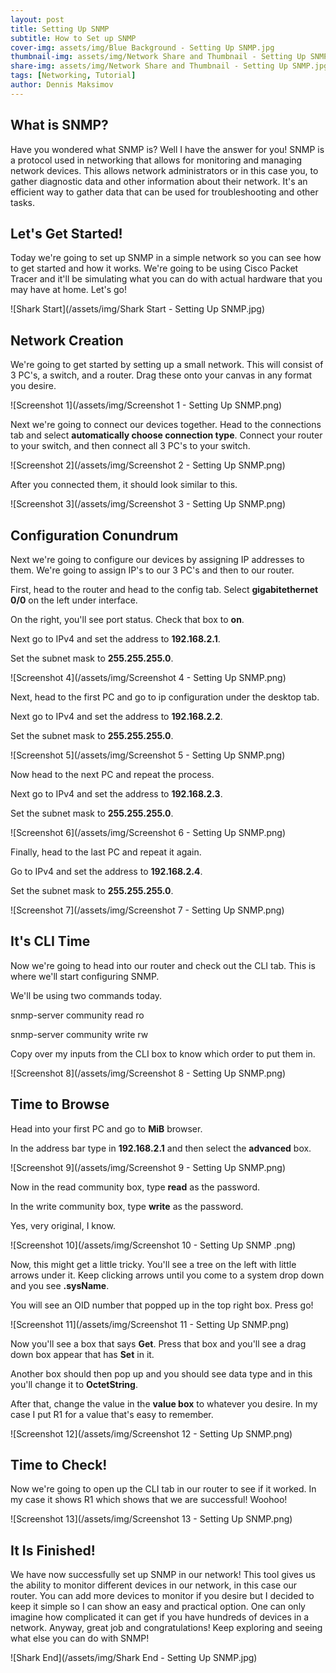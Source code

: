 ```yaml
---
layout: post
title: Setting Up SNMP
subtitle: How to Set up SNMP
cover-img: assets/img/Blue Background - Setting Up SNMP.jpg
thumbnail-img: assets/img/Network Share and Thumbnail - Setting Up SNMP.jpg
share-img: assets/img/Network Share and Thumbnail - Setting Up SNMP.jpg
tags: [Networking, Tutorial]
author: Dennis Maksimov
---
```


## What is SNMP?

Have you wondered what SNMP is? Well I have the answer for you! SNMP is a protocol used in networking that allows for monitoring and managing network devices. This allows network administrators or in this case you, to gather diagnostic data and other information about their network. It's an efficient way to gather data that can be used for troubleshooting and other tasks.

## Let's Get Started!

Today we're going to set up SNMP in a simple network so you can see how to get started and how it works. We're going to be using Cisco Packet Tracer and it'll be simulating what you can do with actual hardware that you may have at home. Let's go!

![Shark Start](/assets/img/Shark Start - Setting Up SNMP.jpg)

## Network Creation

We're going to get started by setting up a small network. This will consist of 3 PC's, a switch, and a router. Drag these onto your canvas in any format you desire.

![Screenshot 1](/assets/img/Screenshot 1 - Setting Up SNMP.png)

Next we're going to connect our devices together. Head to the connections tab and select **automatically choose connection type**. Connect your router to your switch, and then connect all 3 PC's to your switch.

![Screenshot 2](/assets/img/Screenshot 2 - Setting Up SNMP.png)

After you connected them, it should look similar to this.

![Screenshot 3](/assets/img/Screenshot 3 - Setting Up SNMP.png)

## Configuration Conundrum

Next we're going to configure our devices by assigning IP addresses to them. We're going to assign IP's to our 3 PC's and then to our router. 

First, head to the router and head to the config tab. Select **gigabitethernet 0/0** on the left under interface.

On the right, you'll see port status. Check that box to **on**.

Next go to IPv4 and set the address to **192.168.2.1**.

Set the subnet mask to **255.255.255.0**.

![Screenshot 4](/assets/img/Screenshot 4 - Setting Up SNMP.png)

Next, head to the first PC and go to ip configuration under the desktop tab.

Next go to IPv4 and set the address to **192.168.2.2**.

Set the subnet mask to **255.255.255.0**.

![Screenshot 5](/assets/img/Screenshot 5 - Setting Up SNMP.png)

Now head to the next PC and repeat the process.

Next go to IPv4 and set the address to **192.168.2.3**.

Set the subnet mask to **255.255.255.0**.

![Screenshot 6](/assets/img/Screenshot 6 - Setting Up SNMP.png)

Finally, head to the last PC and repeat it again.

Go to IPv4 and set the address to **192.168.2.4**.

Set the subnet mask to **255.255.255.0**.

![Screenshot 7](/assets/img/Screenshot 7 - Setting Up SNMP.png)

## It's CLI Time

Now we're going to head into our router and check out the CLI tab. This is where we'll start configuring SNMP.

We'll be using two commands today. 

snmp-server community read ro

snmp-server community write rw

Copy over my inputs from the CLI box to know which order to put them in.

![Screenshot 8](/assets/img/Screenshot 8 - Setting Up SNMP.png)

## Time to Browse

Head into your first PC and go to **MiB** browser. 

In the address bar type in **192.168.2.1** and then select the **advanced** box.

![Screenshot 9](/assets/img/Screenshot 9 - Setting Up SNMP.png)

Now in the read community box, type **read** as the password.

In the write community box, type **write** as the password. 

Yes, very original, I know. 

![Screenshot 10](/assets/img/Screenshot 10 - Setting Up SNMP .png)

Now, this might get a little tricky. You'll see a tree on the left with little arrows under it. Keep clicking arrows until you come to a system drop down and you see **.sysName**.

You will see an OID number that popped up in the top right box. Press go!

![Screenshot 11](/assets/img/Screenshot 11 - Setting Up SNMP.png)

Now you'll see a box that says **Get**. Press that box and you'll see a drag down box appear that has **Set** in it. 

Another box should then pop up and you should see data type and in this you'll change it to **OctetString**. 

After that, change the value in the **value box** to whatever you desire. In my case I put R1 for a value that's easy to remember.

![Screenshot 12](/assets/img/Screenshot 12 - Setting Up SNMP.png)

## Time to Check!

Now we're going to open up the CLI tab in our router to see if it worked. In my case it shows R1 which shows that we are successful! Woohoo!

![Screenshot 13](/assets/img/Screenshot 13 - Setting Up SNMP.png)

## It Is Finished!

We have now successfully set up SNMP in our network! This tool gives us the ability to monitor different devices in our network, in this case our router. You can add more devices to monitor if you desire but I decided to keep it simple so I can show an easy and practical option. One can only imagine how complicated it can get if you have hundreds of devices in a network. Anyway, great job and congratulations! Keep exploring and seeing what else you can do with SNMP!

![Shark End](/assets/img/Shark End - Setting Up SNMP.jpg)
